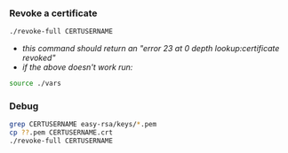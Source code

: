 ### Revoke a certificate
```bash
./revoke-full CERTUSERNAME
```

* *this command should return an "error 23 at 0 depth lookup:certificate revoked"*
* *if the above doesn't work run:* 

```bash
source ./vars
```

### Debug
```bash
grep CERTUSERNAME easy-rsa/keys/*.pem
cp ??.pem CERTUSERNAME.crt
./revoke-full CERTUSERNAME
```
